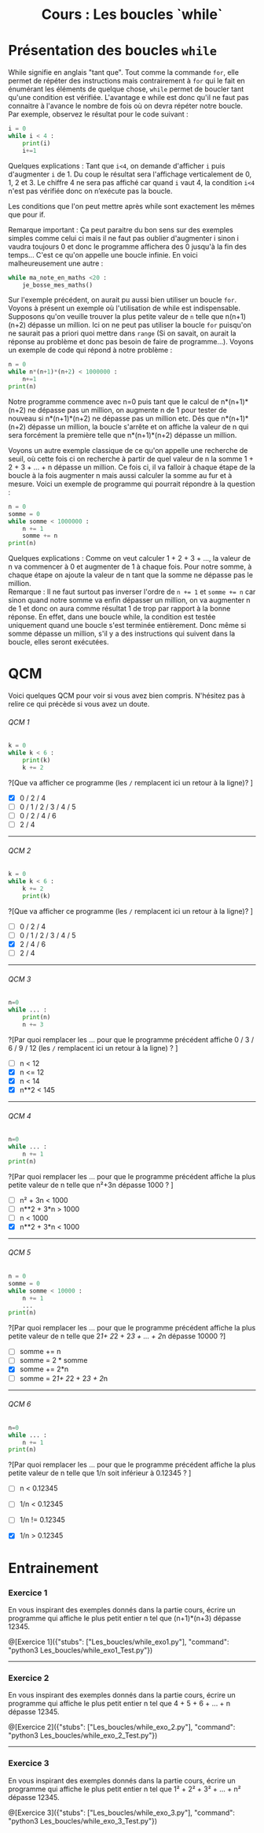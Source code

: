 <h1> <center>Cours : Les boucles `while`</center></h1>

# Présentation des boucles `while`

While signifie en anglais "tant que". Tout comme la commande `for`, elle permet de répéter des instructions mais contrairement à `for` qui le fait en énumérant les éléments de quelque chose, `while` permet de boucler tant qu'une condition est vérifiée. L'avantage e while est donc qu'il ne faut pas connaitre à l'avance le nombre de fois où on devra répéter notre boucle.  
Par exemple, observez le résultat pour le code suivant :
```python runnable
i = 0
while i < 4 :
    print(i)
    i+=1
```
Quelques explications : 
Tant que `i<4`, on demande d'afficher `i` puis d'augmenter `i` de 1. Du coup le résultat sera l'affichage verticalement de 0, 1, 2 et 3. Le chiffre 4 ne sera pas affiché car quand `i` vaut 4, la condition `i<4` n'est pas vérifiée donc on n’exécute pas la boucle. 

Les conditions que l'on peut mettre après while sont exactement les mêmes que pour if. 

Remarque important : Ça peut paraitre du bon sens sur des exemples simples comme celui ci mais il ne faut pas oublier d'augmenter i sinon i vaudra toujours 0 et donc le programme affichera des 0 jusqu'à la fin des temps... C'est ce qu'on appelle une boucle infinie. En voici malheureusement une autre :
```python
while ma_note_en_maths <20 :
    je_bosse_mes_maths()
```

Sur l'exemple précédent, on aurait pu aussi bien utiliser un boucle `for`. Voyons à présent un exemple où l'utilisation de while est indispensable.   
Supposons qu'on veuille trouver la plus petite valeur de `n` telle que n(n+1)(n+2)  dépasse un million. Ici on ne peut pas utiliser la boucle `for` puisqu'on ne saurait pas a priori quoi mettre dans `range` (Si on savait, on aurait la réponse au problème et donc pas besoin de faire de programme...). 
Voyons un exemple de code qui répond à notre problème :
```python runnable
n = 0
while n*(n+1)*(n+2) < 1000000 :
    n+=1
print(n)
```
Notre programme commence avec n=0 puis tant que le calcul de n\*(n+1)\*(n+2) ne dépasse pas un million, on augmente n de 1 pour tester de nouveau si n\*(n+1)\*(n+2) ne dépasse pas un million etc. Dés que n\*(n+1)\*(n+2) dépasse un million, la boucle s'arrête et on affiche la valeur de n qui sera forcément la première telle que n\*(n+1)\*(n+2) dépasse un million.

Voyons un autre exemple classique de ce qu'on appelle une recherche de seuil, où cette fois ci on recherche à partir de quel valeur de n la somme 1 + 2 + 3 + ... + n dépasse un million. Ce fois ci, il va falloir à chaque étape de la boucle à la fois augmenter n mais aussi calculer la somme au fur et à mesure. Voici un exemple de programme qui pourrait répondre à la question :
```python runnable
n = 0
somme = 0
while somme < 1000000 :
    n += 1
    somme += n 
print(n)
```
Quelques explications : Comme on veut calculer 1 + 2 + 3 + ..., la valeur de n va commencer à 0 et augmenter de 1 à chaque fois. Pour notre somme, à chaque étape on ajoute la valeur de n tant que la somme ne dépasse pas le million.  
Remarque : Il ne faut surtout pas inverser l'ordre de `n += 1` et `somme += n` car sinon quand notre somme va enfin dépasser un million, on va augmenter n de 1 et donc on aura comme résultat 1 de trop par rapport à la bonne réponse. En effet, dans une boucle while, la condition est testée uniquement quand une boucle s'est terminée entièrement. Donc même si somme dépasse un million, s'il y a des instructions qui suivent dans la boucle, elles seront exécutées. 

# QCM

Voici quelques QCM pour voir si vous avez bien compris. N'hésitez pas à relire ce qui précède si vous avez un doute.

###### QCM 1
```python
k = 0
while k < 6 :
    print(k)
    k += 2
```  
?[Que va afficher ce programme (les `/` remplacent ici un retour à la ligne)? ]
-[x] 0 / 2 / 4 
-[ ] 0 / 1 / 2 / 3 / 4 / 5 
-[ ] 0 / 2 / 4 / 6
-[ ] 2 / 4 

---

###### QCM 2
```python
k = 0
while k < 6 :
    k += 2
    print(k)
```  
?[Que va afficher ce programme (les `/` remplacent ici un retour à la ligne)? ]
-[ ] 0 / 2 / 4 
-[ ] 0 / 1 / 2 / 3 / 4 / 5 
-[x] 2 / 4 / 6
-[ ] 2 / 4  

---

###### QCM 3
```python
n=0
while ... :
    print(n)
    n += 3
```  
?[Par quoi remplacer les ... pour que le programme précédent affiche 0 / 3 / 6 / 9 / 12 (les `/` remplacent ici un retour à la ligne) ? ]
-[ ] n < 12
-[x] n <= 12
-[x] n < 14
-[x] n**2 < 145

---

###### QCM 4
```python
n=0
while ... :
    n += 1
print(n)
```  
?[Par quoi remplacer les ... pour que le programme précédent affiche la plus petite valeur de n telle que n²+3n dépasse 1000 ? ]
-[ ] n² + 3n < 1000
-[ ] n**2 + 3*n > 1000
-[ ] n < 1000
-[x] n**2 + 3*n < 1000

---

###### QCM 5
```python 
n = 0
somme = 0
while somme < 10000 :
    n += 1
    ... 
print(n)
``` 
?[Par quoi remplacer les ... pour que le programme précédent affiche la plus petite valeur de n telle que 2*1+ 2*2 + 2*3 + ... + 2*n dépasse 10000 ?]
-[ ] somme += n
-[ ] somme = 2 * somme 
-[x] somme += 2*n
-[ ] somme = 2*1+ 2*2 + 2*3 + 2*n

---

###### QCM 6
```python
n=0
while ... :
    n += 1
print(n)
```  
?[Par quoi remplacer les ... pour que le programme précédent affiche la plus petite valeur de n telle que 1/n soit inférieur à 0.12345 ? ]
-[ ] n < 0.12345
-[ ] 1/n < 0.12345
-[ ] 1/n != 0.12345
-[x] 1/n > 0.12345


# Entrainement 

### Exercice 1

En vous inspirant des exemples donnés dans la partie cours, écrire un programme qui affiche le plus petit entier n tel que (n+1)\*(n+3) dépasse 12345.

@[Exercice 1]({"stubs": ["Les_boucles/while_exo1.py"], "command": "python3 Les_boucles/while_exo1_Test.py"})

---

### Exercice 2

En vous inspirant des exemples donnés dans la partie cours, écrire un programme qui affiche le plus petit entier n tel que 4 + 5 + 6 + ... + n dépasse 12345.

@[Exercice 2]({"stubs": ["Les_boucles/while_exo_2.py"], "command": "python3 Les_boucles/while_exo_2_Test.py"})

---

### Exercice 3

En vous inspirant des exemples donnés dans la partie cours, écrire un programme qui affiche le plus petit entier n tel que 1² + 2² + 3² + ... + n² dépasse 12345.

@[Exercice 3]({"stubs": ["Les_boucles/while_exo_3.py"], "command": "python3 Les_boucles/while_exo_3_Test.py"})
